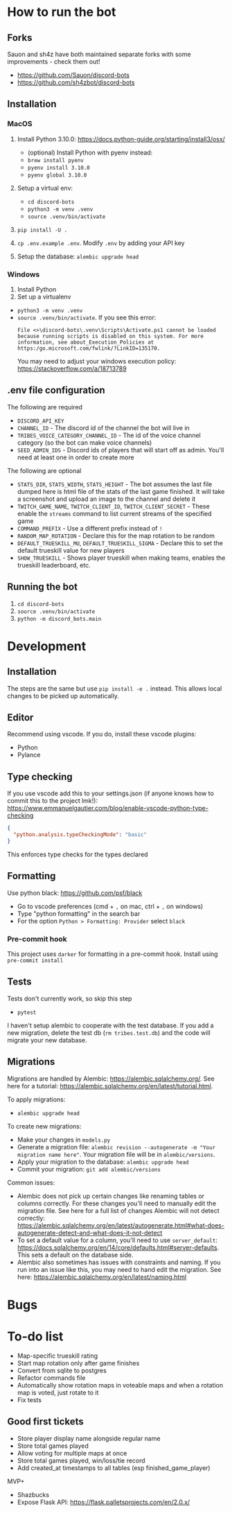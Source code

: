 # How to run the bot

## Forks

Sauon and sh4z have both maintained separate forks with some improvements - check them out!
- https://github.com/Sauon/discord-bots
- https://github.com/sh4zbot/discord-bots

## Installation

### MacOS
1. Install Python 3.10.0: https://docs.python-guide.org/starting/install3/osx/

   - (optional) Install Python with pyenv instead:
   - `brew install pyenv`
   - `pyenv install 3.10.0`
   - `pyenv global 3.10.0`

1. Setup a virtual env:
   - `cd discord-bots`
   - `python3 -m venv .venv`
   - `source .venv/bin/activate`
1. `pip install -U .`
1. `cp .env.example .env`. Modify `.env` by adding your API key
1. Setup the database: `alembic upgrade head`

### Windows
1. Install Python
1. Set up a virtualenv
  - `python3 -m venv .venv`
  - `source .venv/bin/activate`. If you see this error:
    ```
    File <>\discord-bots\.venv\Scripts\Activate.ps1 cannot be loaded because running scripts is disabled on this system. For more information, see about_Execution_Policies at https:/go.microsoft.com/fwlink/?LinkID=135170.
    ```
    You may need to adjust your windows execution policy: https://stackoverflow.com/a/18713789


## .env file configuration
The following are required
- `DISCORD_API_KEY`
- `CHANNEL_ID` - The discord id of the channel the bot will live in
- `TRIBES_VOICE_CATEGORY_CHANNEL_ID` - The id of the voice channel category (so the bot can make voice channels)
- `SEED_ADMIN_IDS` - Discord ids of players that will start off as admin. You'll need at least one in order to create more

The following are optional
- `STATS_DIR`, `STATS_WIDTH`, `STATS_HEIGHT` - The bot assumes the last file dumped here is html file of the stats of the last game finished. It will take a screenshot and upload an image to the channel and delete it
- `TWITCH_GAME_NAME`, `TWITCH_CLIENT_ID`, `TWITCH_CLIENT_SECRET` - These enable the `streams` command to list current streams of the specified game
- `COMMAND_PREFIX` - Use a different prefix instead of `!`
- `RANDOM_MAP_ROTATION` - Declare this for the map rotation to be random
- `DEFAULT_TRUESKILL_MU`, `DEFAULT_TRUESKILL_SIGMA` - Declare this to set the default trueskill value for new players
- `SHOW_TRUESKILL` - Shows player trueskill when making teams, enables the trueskill leaderboard, etc.


## Running the bot

1. `cd discord-bots`
1. `source .venv/bin/activate`
1. `python -m discord_bots.main`

# Development

## Installation

The steps are the same but use `pip install -e .` instead. This allows local changes to be picked up automatically.

## Editor

Recommend using vscode. If you do, install these vscode plugins:

- Python
- Pylance

## Type checking

If you use vscode add this to your settings.json (if anyone knows how to commit
this to the project lmk!):
https://www.emmanuelgautier.com/blog/enable-vscode-python-type-checking

```json
{
  "python.analysis.typeCheckingMode": "basic"
}
```

This enforces type checks for the types declared

## Formatting

Use python black: https://github.com/psf/black

- Go to vscode preferences (cmd + `,` on mac, ctrl + `,` on windows)
- Type "python formatting" in the search bar
- For the option `Python > Formatting: Provider` select `black`

### Pre-commit hook

This project uses `darker` for formatting in a pre-commit hook. Install using `pre-commit install`

## Tests

Tests don't currently work, so skip this step

- `pytest`

I haven't setup alembic to cooperate with the test database. If you add a new
migration, delete the test db (`rm tribes.test.db`) and the code will migrate your new database.

## Migrations

Migrations are handled by Alembic: https://alembic.sqlalchemy.org/. See here for a tutorial: https://alembic.sqlalchemy.org/en/latest/tutorial.html.

To apply migrations:

- `alembic upgrade head`

To create new migrations:

- Make your changes in `models.py`
- Generate a migration file: `alembic revision --autogenerate -m "Your migration name here"`. Your migration file will be in `alembic/versions`.
- Apply your migration to the database: `alembic upgrade head`
- Commit your migration: `git add alembic/versions`

Common issues:

- Alembic does not pick up certain changes like renaming tables or columns
  correctly. For these changes you'll need to manually edit the migration file.
  See here for a full list of changes Alembic will not detect correctly:
  https://alembic.sqlalchemy.org/en/latest/autogenerate.html#what-does-autogenerate-detect-and-what-does-it-not-detect
- To set a default value for a column, you'll need to use `server_default`:
  https://docs.sqlalchemy.org/en/14/core/defaults.html#server-defaults. This sets
  a default on the database side.
- Alembic also sometimes has issues with constraints and naming. If you run into
  an issue like this, you may need to hand edit the migration. See here:
  https://alembic.sqlalchemy.org/en/latest/naming.html

# Bugs

# To-do list

- Map-specific trueskill rating
- Start map rotation only after game finishes
- Convert from sqlite to postgres
- Refactor commands file
- Automatically show rotation maps in voteable maps and when a rotation map is voted, just rotate to it
- Fix tests

## Good first tickets
- Store player display name alongside regular name
- Store total games played
- Allow voting for multiple maps at once
- Store total games played, win/loss/tie record
- Add created_at timestamps to all tables (esp finished_game_player)

MVP+

- Shazbucks
- Expose Flask API: https://flask.palletsprojects.com/en/2.0.x/
